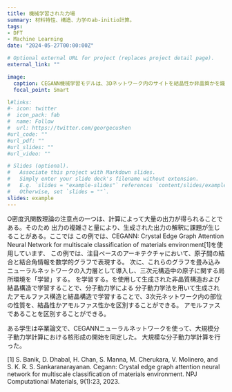 ```yaml
---
title: 機械学習された力場
summary: 材料特性、構造、力学のab-initio計算。
tags:
- DFT
- Machine Learning
date: "2024-05-27T00:00:00Z"

# Optional external URL for project (replaces project detail page).
external_link: ""

image:
  caption: CEGANN機械学習モデルは、3Dネットワーク内のサイトを結晶性か非晶質かを識別する。
  focal_point: Smart

l#links:
#- icon: twitter
#  icon_pack: fab
#  name: Follow
#  url: https://twitter.com/georgecushen
#url_code: ""
#url_pdf: ""
#url_slides: ""
#url_video: ""

# Slides (optional).
#   Associate this project with Markdown slides.
#   Simply enter your slide deck's filename without extension.
#   E.g. `slides = "example-slides"` references `content/slides/example-slides.md`.
#   Otherwise, set `slides = ""`.
slides: example
---
```



O密度汎関数理論の注意点の一つは、計算によって大量の出力が得られることである。そのため 
出力の複雑さと量により、生成された出力の解釈に課題が生じることがある。ここでは
この例では、CEGANN: Crystal Edge Graph Attention Neural Network for multiscale classification of materials environment[1]を使用しています、
この例では、注目ベースのアーキテクチャにおいて、原子間の結合と結合角情報を数学的グラフで表現する。
次に、これらのグラフを畳み込みニューラルネットワークの入力層として導入し、三次元構造中の原子に関する局所環境を「学習」する。
を学習する。を使用して生成された非晶質構造および結晶構造で学習することで、分子動力学による
分子動力学法を用いて生成されたアモルファス構造と結晶構造で学習することで、3次元ネットワーク内の部位の性質を、結晶性かアモルファス性かを区別することができる。
アモルファスであることを区別することができる。

ある学生は卒業論文で、CEGANNニューラルネットワークを使って、大規模分子動力学計算における核形成の開始を同定した。
 大規模な分子動力学計算を行った。


[1] S. Banik, D. Dhabal, H. Chan, S. Manna, M. Cherukara, V. Molinero, and S. K. R. S. Sankaranarayanan.
 Cegann: Crystal edge graph attention neural network for multiscale classification of materials environment. NPJ Computational Materials, 9(1):23, 2023.


